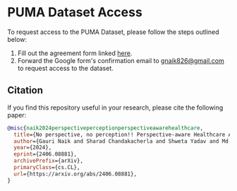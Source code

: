 # PUMA Dataset Access

To request access to the PUMA Dataset, please follow the steps outlined below:

1. Fill out the agreement form linked [here](https://forms.gle/sJbhZiRm9HGxn2yj9).
2. Forward the Google form's confirmation email to [gnaik826@gmail.com](mailto:gnaik826@gmail.com) to request access to the dataset.



## Citation

If you find this repository useful in your research, please cite the following paper:

```bibtex
@misc{naik2024perspectiveperceptionperspectiveawarehealthcare,
  title={No perspective, no perception!! Perspective-aware Healthcare Answer Summarization},
  author={Gauri Naik and Sharad Chandakacherla and Shweta Yadav and Md. Shad Akhtar},
  year={2024},
  eprint={2406.08881},
  archivePrefix={arXiv},
  primaryClass={cs.CL},
  url={https://arxiv.org/abs/2406.08881},
}

